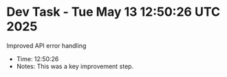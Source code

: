 # Dev Task - Tue May 13 12:50:26 UTC 2025
Improved API error handling
- Time: 12:50:26
- Notes: This was a key improvement step.
